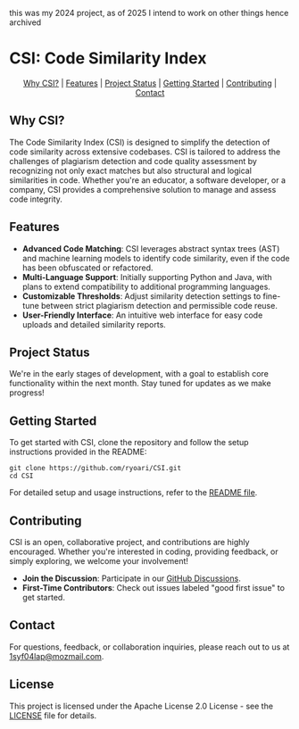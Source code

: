 this was my 2024 project, as of 2025 I intend to work on other things hence archived

# CSI: Code Similarity Index

<p align="center">
  <a href="#why-csi">Why CSI?</a> |
  <a href="#features">Features</a> |
  <a href="#project-status">Project Status</a> |
  <a href="#getting-started">Getting Started</a> |
  <a href="#contributing">Contributing</a> |
  <a href="#contact">Contact</a>
</p>

## Why CSI?

The Code Similarity Index (CSI) is designed to simplify the detection of code similarity across extensive codebases. CSI is tailored to address the challenges of plagiarism detection and code quality assessment by recognizing not only exact matches but also structural and logical similarities in code. Whether you're an educator, a software developer, or a company, CSI provides a comprehensive solution to manage and assess code integrity.

## Features

- **Advanced Code Matching**: CSI leverages abstract syntax trees (AST) and machine learning models to identify code similarity, even if the code has been obfuscated or refactored.
- **Multi-Language Support**: Initially supporting Python and Java, with plans to extend compatibility to additional programming languages.
- **Customizable Thresholds**: Adjust similarity detection settings to fine-tune between strict plagiarism detection and permissible code reuse.
- **User-Friendly Interface**: An intuitive web interface for easy code uploads and detailed similarity reports.

## Project Status

We're in the early stages of development, with a goal to establish core functionality within the next month. Stay tuned for updates as we make progress!

## Getting Started

To get started with CSI, clone the repository and follow the setup instructions provided in the README:

```shell
git clone https://github.com/ryoari/CSI.git
cd CSI
```

For detailed setup and usage instructions, refer to the [README file](README.md).

## Contributing

CSI is an open, collaborative project, and contributions are highly encouraged. Whether you're interested in coding, providing feedback, or simply exploring, we welcome your involvement!

- **Join the Discussion**: Participate in our [GitHub Discussions](https://github.com/ryoari/CSI/discussions).
- **First-Time Contributors**: Check out issues labeled "good first issue" to get started.

## Contact

For questions, feedback, or collaboration inquiries, please reach out to us at [1syf04lap@mozmail.com](mailto:1syf04lap@mozmail.com).

## License

This project is licensed under the Apache License 2.0 License - see the [LICENSE](LICENSE) file for details.
